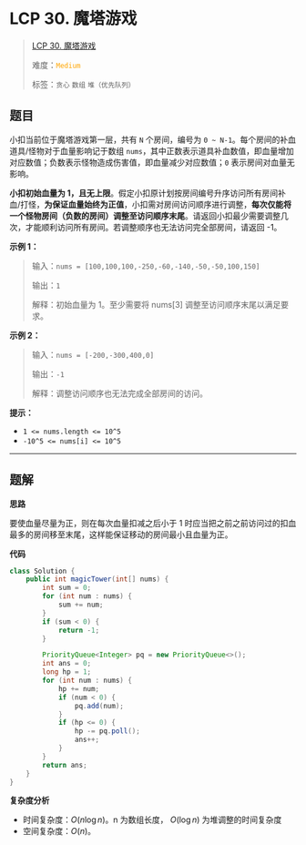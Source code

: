 # LCP 30. 魔塔游戏

> [LCP 30. 魔塔游戏](https://leetcode.cn/problems/p0NxJO/)
>
> 难度：<font color=orange>`Medium`</font>
>
> 标签：`贪心` `数组` `堆（优先队列）`

## 题目

小扣当前位于魔塔游戏第一层，共有 `N` 个房间，编号为 `0 ~ N-1`。每个房间的补血道具/怪物对于血量影响记于数组 `nums`，其中正数表示道具补血数值，即血量增加对应数值；负数表示怪物造成伤害值，即血量减少对应数值；`0` 表示房间对血量无影响。

**小扣初始血量为 1，且无上限**。假定小扣原计划按房间编号升序访问所有房间补血/打怪，**为保证血量始终为正值**，小扣需对房间访问顺序进行调整，**每次仅能将一个怪物房间（负数的房间）调整至访问顺序末尾**。请返回小扣最少需要调整几次，才能顺利访问所有房间。若调整顺序也无法访问完全部房间，请返回 -1。


**示例 1：**
>输入：`nums = [100,100,100,-250,-60,-140,-50,-50,100,150]`
>
>输出：`1`
>
>解释：初始血量为 1。至少需要将 nums[3] 调整至访问顺序末尾以满足要求。

**示例 2：**
>输入：`nums = [-200,-300,400,0]`
>
>输出：`-1`
>
>解释：调整访问顺序也无法完成全部房间的访问。

**提示：**
- `1 <= nums.length <= 10^5`
- `-10^5 <= nums[i] <= 10^5`

--------------------

## 题解

**思路**

要使血量尽量为正，则在每次血量扣减之后小于 1 时应当把之前之前访问过的扣血最多的房间移至末尾，这样能保证移动的房间最小且血量为正。

**代码**

```java
class Solution {
    public int magicTower(int[] nums) {
        int sum = 0;
        for (int num : nums) {
            sum += num;
        }
        if (sum < 0) {
            return -1;
        }

        PriorityQueue<Integer> pq = new PriorityQueue<>();
        int ans = 0;
        long hp = 1;
        for (int num : nums) {
            hp += num;
            if (num < 0) {
                pq.add(num);
            }
            if (hp <= 0) {
                hp -= pq.poll();
                ans++;
            }
        }
        return ans;
    }
}
```

**复杂度分析**

- 时间复杂度：$O(n\log n)$。n 为数组长度， $O(\log n)$ 为堆调整的时间复杂度
- 空间复杂度：$O(n)$。
